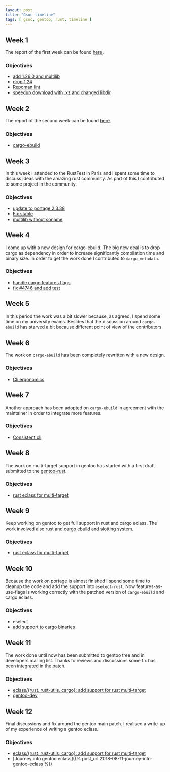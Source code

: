 ```yaml
---
layout: post
title: "Gsoc timeline"
tags: [ gsoc, gentoo, rust, timeline ]
---
```


## Week 1

The report of the first week can be found
[here](http://localhost:4000/2018/05/20/gsoc-week-1-report.html).

### Objectives

- [add 1.26.0 and multilib](https://github.com/gentoo/gentoo-rust/pull/342)
- [drop 1.24](https://github.com/gentoo/gentoo-rust/pull/343)
- [Repoman lint](https://github.com/gentoo/gentoo-rust/pull/344)
- [speedup download with .xz and changed libdir](https://github.com/gentoo/gentoo-rust/pull/345)


## Week 2

The report of the second week can be found
[here](http://localhost:4000/2018/05/25/gsoc-week-2-report.html).

### Objectives

- [cargo-ebuild](https://github.com/cardoe/cargo-ebuild/pull/7)

## Week 3

In this week I attended to the RustFest in Paris and I spent some time to
discuss ideas with the amazing rust community. As part of this I
contributed to some project in the community.

### Objectives

- [update to portage 2.3.38](https://github.com/gentoo/gentoo-rust/pull/350)
- [Fix stable](https://github.com/gentoo/gentoo-rust/pull/349)
- [multilib without soname](https://github.com/gentoo/gentoo-rust/pull/352)

## Week 4

I come up with a new design for cargo-ebuild. The big new deal is to drop
cargo as dependency in order to increase significantly compilation time and
binary size.
In order to get the work done I contributed to `¢argo_metadata`.

### Objectives

- [handle cargo features flags](https://github.com/oli-obk/cargo_metadata/pull/36)
- [fix #4746 and add test](https://github.com/rust-lang/cargo/pull/5599/commits)

## Week 5

In this period the work was a bit slower because, as agreed, I spend some
time on my university exams. Besides that the discussion around
`cargo-ebuild` has starved a bit because different point of view of the
contributors.

## Week 6

The work on `cargo-ebuild` has been completely rewritten with a new design.

### Objectives

- [Cli ergonomics](https://github.com/cardoe/cargo-ebuild/pull/9)

## Week 7

Another approach has been adopted on `cargo-ebuild` in agreement with the
maintainer in order to integrate more features.

### Objectives

- [Consistent cli](https://github.com/cardoe/cargo-ebuild/pull/14)

## Week 8

The work on multi-target support in gentoo has started with a first draft
submitted to the [gentoo-rust](https://github.com/gentoo/gentoo-rust).

### Objectives

- [rust eclass for multi-target](https://github.com/gentoo/gentoo-rust/pull/362)

## Week 9

Keep working on gentoo to get full support in rust and cargo eclass. The
work involved also rust and cargo ebuild and slotting system.

### Objectives

- [rust eclass for multi-target](https://github.com/gentoo/gentoo-rust/pull/362)


## Week 10

Because the work on portage is almost finished I spend some time to cleanup
the code and add the support into `eselect-rust`. Now features-as-use-flags
is working correctly with the patched version of `cargo-ebuild` and cargo
eclass.

### Objectives

- eselect
- [add support to cargo binaries](https://github.com/jauhien/eselect-rust)

## Week 11

The work done until now has been submitted to gentoo tree and in developers
mailing list. Thanks to reviews and discussions some fix has been
integrated in the patch.

### Objectives

- [eclass/{rust, rust-utils, cargo}: add support for rust
  multi-target](https://github.com/gentoo/gentoo/pull/9388)
- [gentoo-dev](https://archives.gentoo.org/gentoo-dev/message/7622fa005908d8c10e8f496a85ff8895)

## Week 12

Final discussions and fix around the gentoo main patch. I realised a
write-up of my experience of writing a gentoo eclass.

### Objectives

- [eclass/{rust, rust-utils, cargo}: add support for rust
  multi-target](https://github.com/gentoo/gentoo/pull/9388)
- [Journey into gentoo eclass]({% post_url 2018-08-11-journey-into-gentoo-eclass %})
